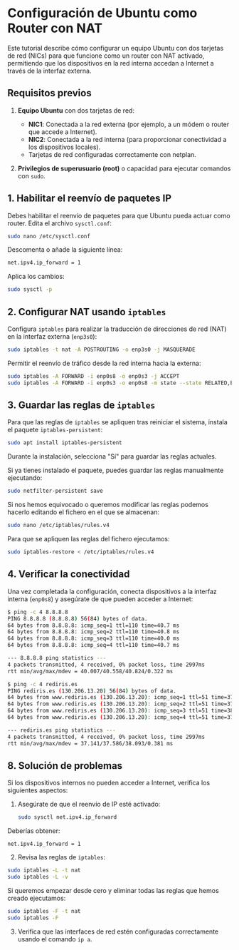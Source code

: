 # Configuración de Ubuntu como Router con NAT

Este tutorial describe cómo configurar un equipo Ubuntu con dos tarjetas de red (NICs) para que funcione como un router con NAT activado, permitiendo que los dispositivos en la red interna accedan a Internet a través de la interfaz externa.

## Requisitos previos

1. **Equipo Ubuntu** con dos tarjetas de red:
   - **NIC1**: Conectada a la red externa (por ejemplo, a un módem o router que accede a Internet).
   - **NIC2**: Conectada a la red interna (para proporcionar conectividad a los dispositivos locales).
   - Tarjetas de red configuradas correctamente con netplan.
   
2. **Privilegios de superusuario (root)** o capacidad para ejecutar comandos con `sudo`.


## 1. Habilitar el reenvío de paquetes IP

Debes habilitar el reenvío de paquetes para que Ubuntu pueda actuar como router. Edita el archivo `sysctl.conf`:

```bash
sudo nano /etc/sysctl.conf
```

Descomenta o añade la siguiente línea:

```bash
net.ipv4.ip_forward = 1
```

Aplica los cambios:

```bash
sudo sysctl -p
```

## 2. Configurar NAT usando `iptables`

Configura `iptables` para realizar la traducción de direcciones de red (NAT) en la interfaz externa (`enp3s0`):

```bash
sudo iptables -t nat -A POSTROUTING -o enp3s0 -j MASQUERADE
```

Permitir el reenvío de tráfico desde la red interna hacia la externa:

```bash
sudo iptables -A FORWARD -i enp0s8 -o enp0s3 -j ACCEPT
sudo iptables -A FORWARD -i enp0s3 -o enp0s8 -m state --state RELATED,ESTABLISHED -j ACCEPT
```

## 3. Guardar las reglas de `iptables`

Para que las reglas de `iptables` se apliquen tras reiniciar el sistema, instala el paquete `iptables-persistent`:

```bash
sudo apt install iptables-persistent
```

Durante la instalación, selecciona "Sí" para guardar las reglas actuales.

Si ya tienes instalado el paquete, puedes guardar las reglas manualmente ejecutando:

```bash
sudo netfilter-persistent save
```

Si nos hemos equivocado o queremos modificar las reglas podemos hacerlo editando el fichero en el que se almacenan:

```bash
sudo nano /etc/iptables/rules.v4
```
Para que se apliquen las reglas del fichero ejecutamos:

```bash
sudo iptables-restore < /etc/iptables/rules.v4
```

## 4. Verificar la conectividad

Una vez completada la configuración, conecta dispositivos a la interfaz interna (`enp0s8`) y asegúrate de que pueden acceder a Internet:

```bash
$ ping -c 4 8.8.8.8
PING 8.8.8.8 (8.8.8.8) 56(84) bytes of data.
64 bytes from 8.8.8.8: icmp_seq=1 ttl=110 time=40.7 ms
64 bytes from 8.8.8.8: icmp_seq=2 ttl=110 time=40.8 ms
64 bytes from 8.8.8.8: icmp_seq=3 ttl=110 time=40.0 ms
64 bytes from 8.8.8.8: icmp_seq=4 ttl=110 time=40.7 ms

--- 8.8.8.8 ping statistics ---
4 packets transmitted, 4 received, 0% packet loss, time 2997ms
rtt min/avg/max/mdev = 40.007/40.558/40.824/0.322 ms

$ ping -c 4 rediris.es
PING rediris.es (130.206.13.20) 56(84) bytes of data.
64 bytes from www.rediris.es (130.206.13.20): icmp_seq=1 ttl=51 time=37.1 ms
64 bytes from www.rediris.es (130.206.13.20): icmp_seq=2 ttl=51 time=37.3 ms
64 bytes from www.rediris.es (130.206.13.20): icmp_seq=3 ttl=51 time=38.1 ms
64 bytes from www.rediris.es (130.206.13.20): icmp_seq=4 ttl=51 time=37.8 ms

--- rediris.es ping statistics ---
4 packets transmitted, 4 received, 0% packet loss, time 2997ms
rtt min/avg/max/mdev = 37.141/37.586/38.093/0.381 ms
```


## 8. Solución de problemas

Si los dispositivos internos no pueden acceder a Internet, verifica los siguientes aspectos:

1. Asegúrate de que el reenvío de IP esté activado:
   ```bash
   sudo sysctl net.ipv4.ip_forward
   ```
Deberías obtener:

```
net.ipv4.ip_forward = 1
```

2. Revisa las reglas de `iptables`:
```bash
sudo iptables -L -t nat
sudo iptables -L -v
```
Si queremos empezar desde cero y eliminar todas las reglas que hemos creado ejecutamos:
```bash
sudo iptables -F -t nat
sudo iptables -F
```

3. Verifica que las interfaces de red estén configuradas correctamente usando el comando `ip a`.





